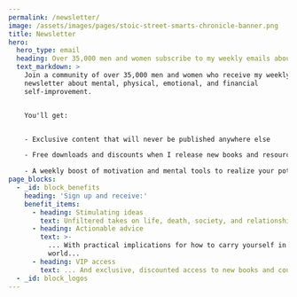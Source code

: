 ```yaml
---
permalink: /newsletter/
image: /assets/images/pages/stoic-street-smarts-chronicle-banner.png
title: Newsletter
hero:
  hero_type: email
  heading: Over 35,000 men and women subscribe to my weekly emails about self-growth.
  text_markdown: >
    Join a community of over 35,000 men and women who receive my weekly
    newsletter about mental, physical, emotional, and financial
    self-improvement.


    You'll get:


    - Exclusive content that will never be published anywhere else

    - Free downloads and discounts when I release new books and resources

    - A weekly boost of motivation and mental tools to realize your potential
page_blocks:
  - _id: block_benefits
    heading: 'Sign up and receive:'
    benefit_items:
      - heading: Stimulating ideas
        text: Unfiltered takes on life, death, society, and relationships...
      - heading: Actionable advice
        text: >-
          ... With practical implications for how to carry yourself in the
          world...
      - heading: VIP access
        text: ... And exclusive, discounted access to new books and courses.
  - _id: block_logos
---
```

